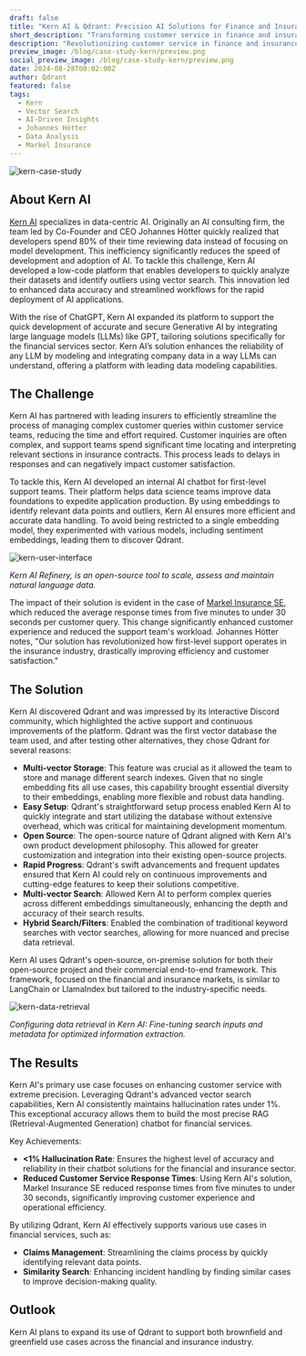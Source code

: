 ```yaml
---
draft: false
title: "Kern AI & Qdrant: Precision AI Solutions for Finance and Insurance"
short_description: "Transforming customer service in finance and insurance with vector search-based retrieval."
description: "Revolutionizing customer service in finance and insurance by leveraging vector search for faster responses and improved operational efficiency."
preview_image: /blog/case-study-kern/preview.png
social_preview_image: /blog/case-study-kern/preview.png
date: 2024-08-28T00:02:00Z
author: Qdrant
featured: false
tags:
  - Kern
  - Vector Search
  - AI-Driven Insights
  - Johannes Hötter 
  - Data Analysis
  - Markel Insurance
---
```


![kern-case-study](/blog/case-study-kern/kern-case-study.png)

## About Kern AI

[Kern AI](https://kern.ai/) specializes in data-centric AI. Originally an AI consulting firm, the team led by Co-Founder and CEO Johannes Hötter quickly realized that developers spend 80% of their time reviewing data instead of focusing on model development. This inefficiency significantly reduces the speed of development and adoption of AI. To tackle this challenge, Kern AI developed a low-code platform that enables developers to quickly analyze their datasets and identify outliers using vector search. This innovation led to enhanced data accuracy and streamlined workflows for the rapid deployment of AI applications.

With the rise of ChatGPT, Kern AI expanded its platform to support the quick development of accurate and secure Generative AI by integrating large language models (LLMs) like GPT, tailoring solutions specifically for the financial services sector. Kern AI’s solution enhances the reliability of any LLM by modeling and integrating company data in a way LLMs can understand, offering a platform with leading data modeling capabilities.

## The Challenge

Kern AI has partnered with leading insurers to efficiently streamline the process of managing complex customer queries within customer service teams, reducing the time and effort required. Customer inquiries are often complex, and support teams spend significant time locating and interpreting relevant sections in insurance contracts. This process leads to delays in responses and can negatively impact customer satisfaction.

To tackle this, Kern AI developed an internal AI chatbot for first-level support teams. Their platform helps data science teams improve data foundations to expedite application production. By using embeddings to identify relevant data points and outliers, Kern AI ensures more efficient and accurate data handling. To avoid being restricted to a single embedding model, they experimented with various models, including sentiment embeddings, leading them to discover Qdrant.

![kern-user-interface](/blog/case-study-kern/kern-user-interface.png)

*Kern AI Refinery, is an open-source tool to scale, assess and maintain natural language data.*

The impact of their solution is evident in the case of [Markel Insurance SE](https://www.markel.com/), which reduced the average response times from five minutes to under 30 seconds per customer query. This change significantly enhanced customer experience and reduced the support team's workload. Johannes Hötter notes, "Our solution has revolutionized how first-level support operates in the insurance industry, drastically improving efficiency and customer satisfaction."

## The Solution

Kern AI discovered Qdrant and was impressed by its interactive Discord community, which highlighted the active support and continuous improvements of the platform. Qdrant was the first vector database the team used, and after testing other alternatives, they chose Qdrant for several reasons:

- **Multi-vector Storage**: This feature was crucial as it allowed the team to store and manage different search indexes. Given that no single embedding fits all use cases, this capability brought essential diversity to their embeddings, enabling more flexible and robust data handling.
- **Easy Setup**: Qdrant's straightforward setup process enabled Kern AI to quickly integrate and start utilizing the database without extensive overhead, which was critical for maintaining development momentum.
- **Open Source**: The open-source nature of Qdrant aligned with Kern AI's own product development philosophy. This allowed for greater customization and integration into their existing open-source projects.
- **Rapid Progress**: Qdrant's swift advancements and frequent updates ensured that Kern AI could rely on continuous improvements and cutting-edge features to keep their solutions competitive.
- **Multi-vector Search**: Allowed Kern AI to perform complex queries across different embeddings simultaneously, enhancing the depth and accuracy of their search results.
- **Hybrid Search/Filters**: Enabled the combination of traditional keyword searches with vector searches, allowing for more nuanced and precise data retrieval.

Kern AI uses Qdrant's open-source, on-premise solution for both their open-source project and their commercial end-to-end framework. This framework, focused on the financial and insurance markets, is similar to LangChain or LlamaIndex but tailored to the industry-specific needs.

![kern-data-retrieval](/blog/case-study-kern/kern-data-retrieval.png)

*Configuring data retrieval in Kern AI: Fine-tuning search inputs and metadata for optimized information extraction.*

## The Results

Kern AI's primary use case focuses on enhancing customer service with extreme precision. Leveraging Qdrant's advanced vector search capabilities, Kern AI consistently maintains hallucination rates under 1%. This exceptional accuracy allows them to build the most precise RAG (Retrieval-Augmented Generation) chatbot for financial services.

Key Achievements:

- **<1% Hallucination Rate**: Ensures the highest level of accuracy and reliability in their chatbot solutions for the financial and insurance sector.
- **Reduced Customer Service Response Times**: Using Kern AI's solution, Markel Insurance SE reduced response times from five minutes to under 30 seconds, significantly improving customer experience and operational efficiency.

By utilizing Qdrant, Kern AI effectively supports various use cases in financial services, such as:

- **Claims Management**: Streamlining the claims process by quickly identifying relevant data points.
- **Similarity Search**: Enhancing incident handling by finding similar cases to improve decision-making quality.

## Outlook

Kern AI plans to expand its use of Qdrant to support both brownfield and greenfield use cases across the financial and insurance industry.